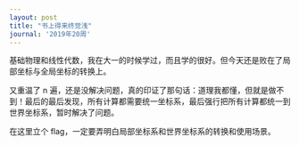 ```yaml
---
layout: post
title: "书上得来终觉浅"
journal: '2019年20周'
---
```


基础物理和线性代数，我在大一的时候学过，而且学的很好。但今天还是败在了局部坐标与全局坐标的转换上。

又重温了 n 遍，还是没解决问题，真的印证了那句话：道理我都懂，但就是做不到！最后的最后发现，所有计算都需要统一坐标系，最后强行把所有计算都统一到世界坐标系，暂时解决了问题。

在这里立个 flag，一定要弄明白局部坐标系和世界坐标系的转换和使用场景。
